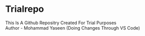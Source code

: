# Trialrepo
This Is A Github Repositry Created For Trial Purposes
<br>
Author - Mohammad Yaseen (Doing Changes Through VS Code)
